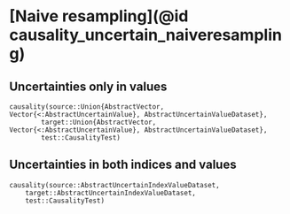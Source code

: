 
# [Naive resampling](@id causality_uncertain_naiveresampling)

## Uncertainties only in values

```@docs
causality(source::Union{AbstractVector, Vector{<:AbstractUncertainValue}, AbstractUncertainValueDataset},
        target::Union{AbstractVector, Vector{<:AbstractUncertainValue}, AbstractUncertainValueDataset},
        test::CausalityTest)
```

## Uncertainties in both indices and values

```@docs
causality(source::AbstractUncertainIndexValueDataset, 
    target::AbstractUncertainIndexValueDataset, 
    test::CausalityTest)
```
